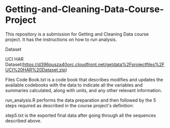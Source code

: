 # Getting-and-Cleaning-Data-Course-Project 
This repository is a submission for Getting and Cleaning Data course project. It has the instructions on how to run analysis.

Dataset

UCI HAR Dataset(https://d396qusza40orc.cloudfront.net/getdata%2Fprojectfiles%2FUCI%20HAR%20Dataset.zip)

Files
Code Book.txt is a code book that describes modifies and updates the available codebooks with the data to indicate all the variables and summaries calculated, along with units, and any other relevant information.

run_analysis.R performs the data preparation and then followed by the 5 steps required as described in the course project's definition:

step5.txt is the exported final data after going through all the sequences described above. 